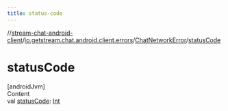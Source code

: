 ```yaml
---
title: status-code
---
```

//[stream-chat-android-client](../../../index.md)/[io.getstream.chat.android.client.errors](../index.md)/[ChatNetworkError](index.md)/[statusCode](statusCode.md)



# statusCode  
[androidJvm]  
Content  
val [statusCode](statusCode.md): [Int](https://kotlinlang.org/api/latest/jvm/stdlib/kotlin/-int/index.html)  



